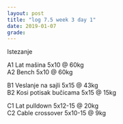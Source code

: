 ```yaml
---
layout: post
title: "log 7.5 week 3 day 1"
date: 2019-01-07
grade:
---
```


Istezanje

A1 Lat mašina 5x10 @ 60kg   
A2 Bench 5x10 @ 60kg   

B1 Veslanje na sajli 5x15 @ 43kg  
B2 Kosi potisak bučicama 5x15 @ 15kg    

C1 Lat pulldown 5x12-15 @ 20kg                
C2 Cable crossover 5x10-15 @ 9kg      
